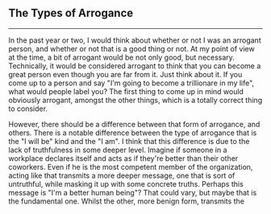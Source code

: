 ## The Types of Arrogance
---
In the past year or two, I would think about whether or not I was an arrogant person, and whether or not that is a good thing or not. At my point of view at the time, a bit of arrogant would be not only good, but necessary. Technically, it would be considered arrogant to think that you can become a great person even though you are far from it. Just think about it. If you come up to a person and say "I'm going to become a trillionare in my life", what would people label you? The first thing to come up in mind would obviously arrogant, amongst the other things, which is a totally correct thing to consider. 

However, there should be a difference between that form of arrogance, and others. There is a notable difference between the type of arrogance that is the "I will be" kind and the "I am". I think that this difference is due to the lack of truthfulness in some deeper level. Imagine if someone in a workplace declares itself and acts as if they're better than their other coworkers. Even if he is the most competent member of the organization, acting like that transmits a more deeper message, one that is sort of untruthful, while masking it up with some concrete truths. Perhaps this message is "I'm a better human being"? That could vary, but maybe that is the fundamental one. Whilst the other, more benign form, transmits the 